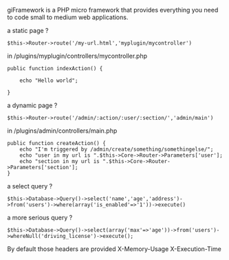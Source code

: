 giFramework is a PHP micro framework that provides everything you need to code small to medium web applications.


a static page ?

```
$this->Router->route('/my-url.html','myplugin/mycontroller')
```

in /plugins/myplugin/controllers/mycontroller.php

```
public function indexAction() {
	
	echo "Hello world";
	
}
```

a dynamic page ?

```
$this->Router->route('/admin/:action/:user/:section/','admin/main')
```

in /plugins/admin/controllers/main.php
```
public function createAction() {
	echo "I'm triggered by /admin/create/something/somethingelse/";	
	echo "user in my url is ".$this->Core->Router->Parameters['user'];
	echo "section in my url is ".$this->Core->Router->Parameters['section'];
}
```



a select query ?
```
$this->Database->Query()->select('name','age','address')->from('users')->where(array('is_enabled'=>'1'))->execute()
```


a more serious query ?
```
$this->Database->Query()->select(array('max'=>'age'))->from('users')->whereNull('driving_license')->execute();
```


By default those headers are provided
X-Memory-Usage
X-Execution-Time